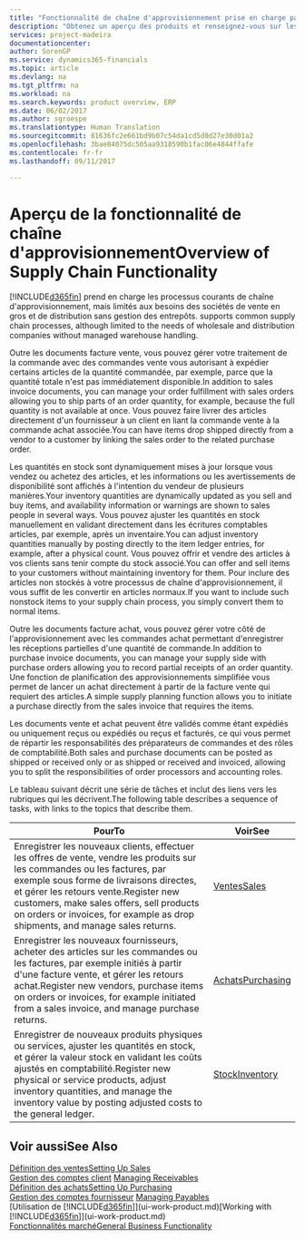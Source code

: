 ```yaml
---
title: "Fonctionnalité de chaîne d'approvisionnement prise en charge par Financials| Microsoft Docs"
description: "Obtenez un aperçu des produits et renseignez-vous sur les concepts et processus principaux de chaîne d'approvisionnement qui font partie de la solution ERP."
services: project-madeira
documentationcenter: 
author: SorenGP
ms.service: dynamics365-financials
ms.topic: article
ms.devlang: na
ms.tgt_pltfrm: na
ms.workload: na
ms.search.keywords: product overview, ERP
ms.date: 06/02/2017
ms.author: sgroespe
ms.translationtype: Human Translation
ms.sourcegitcommit: 81636fc2e661bd9b07c54da1cd5d0d27e30d01a2
ms.openlocfilehash: 3bae84075dc505aa9318590b1fac06e4844ffafe
ms.contentlocale: fr-fr
ms.lasthandoff: 09/11/2017

---
```

# <a name="overview-of-supply-chain-functionality"></a><span data-ttu-id="5cd74-103">Aperçu de la fonctionnalité de chaîne d'approvisionnement</span><span class="sxs-lookup"><span data-stu-id="5cd74-103">Overview of Supply Chain Functionality</span></span>
[!INCLUDE[d365fin](includes/d365fin_md.md)]<span data-ttu-id="5cd74-104"> prend en charge les processus courants de chaîne d'approvisionnement, mais limités aux besoins des sociétés de vente en gros et de distribution sans gestion des entrepôts.</span><span class="sxs-lookup"><span data-stu-id="5cd74-104"> supports common supply chain processes, although limited to the needs of wholesale and distribution companies without managed warehouse handling.</span></span>

<span data-ttu-id="5cd74-105">Outre les documents facture vente, vous pouvez gérer votre traitement de la commande avec des commandes vente vous autorisant à expédier certains articles de la quantité commandée, par exemple, parce que la quantité totale n'est pas immédiatement disponible.</span><span class="sxs-lookup"><span data-stu-id="5cd74-105">In addition to sales invoice documents, you can manage your order fulfillment with sales orders allowing you to ship parts of an order quantity, for example, because the full quantity is not available at once.</span></span> <span data-ttu-id="5cd74-106">Vous pouvez faire livrer des articles directement d'un fournisseur à un client en liant la commande vente à la commande achat associée.</span><span class="sxs-lookup"><span data-stu-id="5cd74-106">You can have items drop shipped directly from a vendor to a customer by linking the sales order to the related purchase order.</span></span>

<span data-ttu-id="5cd74-107">Les quantités en stock sont dynamiquement mises à jour lorsque vous vendez ou achetez des articles, et les informations ou les avertissements de disponibilité sont affichés à l'intention du vendeur de plusieurs manières.</span><span class="sxs-lookup"><span data-stu-id="5cd74-107">Your inventory quantities are dynamically updated as you sell and buy items, and availability information or warnings are shown to sales people in several ways.</span></span> <span data-ttu-id="5cd74-108">Vous pouvez ajuster les quantités en stock manuellement en validant directement dans les écritures comptables articles, par exemple, après un inventaire.</span><span class="sxs-lookup"><span data-stu-id="5cd74-108">You can adjust inventory quantities manually by posting directly to the item ledger entries, for example, after a physical count.</span></span> <span data-ttu-id="5cd74-109">Vous pouvez offrir et vendre des articles à vos clients sans tenir compte du stock associé.</span><span class="sxs-lookup"><span data-stu-id="5cd74-109">You can offer and sell items to your customers without maintaining inventory for them.</span></span> <span data-ttu-id="5cd74-110">Pour inclure des articles non stockés à votre processus de chaîne d'approvisionnement, il vous suffit de les convertir en articles normaux.</span><span class="sxs-lookup"><span data-stu-id="5cd74-110">If you want to include such nonstock items to your supply chain process, you simply convert them to normal items.</span></span>

<span data-ttu-id="5cd74-111">Outre les documents facture achat, vous pouvez gérer votre côté de l'approvisionnement avec les commandes achat permettant d'enregistrer les réceptions partielles d'une quantité de commande.</span><span class="sxs-lookup"><span data-stu-id="5cd74-111">In addition to purchase invoice documents, you can manage your supply side with purchase orders allowing you to record partial receipts of an order quantity.</span></span> <span data-ttu-id="5cd74-112">Une fonction de planification des approvisionnements simplifiée vous permet de lancer un achat directement à partir de la facture vente qui requiert des articles.</span><span class="sxs-lookup"><span data-stu-id="5cd74-112">A simple supply planning function allows you to initiate a purchase directly from the sales invoice that requires the items.</span></span>

<span data-ttu-id="5cd74-113">Les documents vente et achat peuvent être validés comme étant expédiés ou uniquement reçus ou expédiés ou reçus et facturés, ce qui vous permet de répartir les responsabilités des préparateurs de commandes et des rôles de comptabilité.</span><span class="sxs-lookup"><span data-stu-id="5cd74-113">Both sales and purchase documents can be posted as shipped or received only or as shipped or received and invoiced, allowing you to split the responsibilities of order processors and accounting roles.</span></span>

<span data-ttu-id="5cd74-114">Le tableau suivant décrit une série de tâches et inclut des liens vers les rubriques qui les décrivent.</span><span class="sxs-lookup"><span data-stu-id="5cd74-114">The following table describes a sequence of tasks, with links to the topics that describe them.</span></span>

| <span data-ttu-id="5cd74-115">Pour</span><span class="sxs-lookup"><span data-stu-id="5cd74-115">To</span></span> | <span data-ttu-id="5cd74-116">Voir</span><span class="sxs-lookup"><span data-stu-id="5cd74-116">See</span></span> |
| --- | --- |
| <span data-ttu-id="5cd74-117">Enregistrer les nouveaux clients, effectuer les offres de vente, vendre les produits sur les commandes ou les factures, par exemple sous forme de livraisons directes, et gérer les retours vente.</span><span class="sxs-lookup"><span data-stu-id="5cd74-117">Register new customers, make sales offers, sell products on orders or invoices, for example as drop shipments, and manage sales returns.</span></span> |[<span data-ttu-id="5cd74-118">Ventes</span><span class="sxs-lookup"><span data-stu-id="5cd74-118">Sales</span></span>](sales-manage-sales.md) |
| <span data-ttu-id="5cd74-119">Enregistrer les nouveaux fournisseurs, acheter des articles sur les commandes ou les factures, par exemple initiés à partir d'une facture vente, et gérer les retours achat.</span><span class="sxs-lookup"><span data-stu-id="5cd74-119">Register new vendors, purchase items on orders or invoices, for example initiated from a sales invoice, and manage purchase returns.</span></span> |[<span data-ttu-id="5cd74-120">Achats</span><span class="sxs-lookup"><span data-stu-id="5cd74-120">Purchasing</span></span>](purchasing-manage-purchasing.md) |
| <span data-ttu-id="5cd74-121">Enregistrer de nouveaux produits physiques ou services, ajuster les quantités en stock, et gérer la valeur stock en validant les coûts ajustés en comptabilité.</span><span class="sxs-lookup"><span data-stu-id="5cd74-121">Register new physical or service products, adjust inventory quantities, and manage the inventory value by posting adjusted costs to the general ledger.</span></span> |[<span data-ttu-id="5cd74-122">Stock</span><span class="sxs-lookup"><span data-stu-id="5cd74-122">Inventory</span></span>](inventory-manage-inventory.md) |

## <a name="see-also"></a><span data-ttu-id="5cd74-123">Voir aussi</span><span class="sxs-lookup"><span data-stu-id="5cd74-123">See Also</span></span>
[<span data-ttu-id="5cd74-124">Définition des ventes</span><span class="sxs-lookup"><span data-stu-id="5cd74-124">Setting Up Sales</span></span>](sales-setup-sales.md)  
<span data-ttu-id="5cd74-125">[Gestion des comptes client](receivables-manage-receivables.md)   </span><span class="sxs-lookup"><span data-stu-id="5cd74-125">[Managing Receivables](receivables-manage-receivables.md)   </span></span>  
[<span data-ttu-id="5cd74-126">Définition des achats</span><span class="sxs-lookup"><span data-stu-id="5cd74-126">Setting Up Purchasing</span></span>](purchasing-setup-purchasing.md)  
<span data-ttu-id="5cd74-127">[Gestion des comptes fournisseur](payables-manage-payables.md)  </span><span class="sxs-lookup"><span data-stu-id="5cd74-127">[Managing Payables](payables-manage-payables.md)  </span></span>  
<span data-ttu-id="5cd74-128">[Utilisation de [!INCLUDE[d365fin](includes/d365fin_md.md)]](ui-work-product.md)</span><span class="sxs-lookup"><span data-stu-id="5cd74-128">[Working with [!INCLUDE[d365fin](includes/d365fin_md.md)]](ui-work-product.md)</span></span>  
[<span data-ttu-id="5cd74-129">Fonctionnalités marché</span><span class="sxs-lookup"><span data-stu-id="5cd74-129">General Business Functionality</span></span>](ui-across-business-areas.md)

